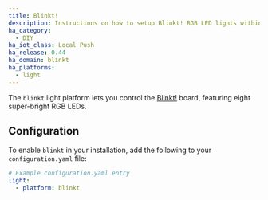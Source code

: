 ```yaml
---
title: Blinkt!
description: Instructions on how to setup Blinkt! RGB LED lights within Home Assistant.
ha_category:
  - DIY
ha_iot_class: Local Push
ha_release: 0.44
ha_domain: blinkt
ha_platforms:
  - light
---
```


The `blinkt` light platform lets you control the [Blinkt!](https://shop.pimoroni.com/products/blinkt) board, featuring eight super-bright RGB LEDs.

## Configuration

To enable `blinkt` in your installation, add the following to your `configuration.yaml` file:

```yaml
# Example configuration.yaml entry
light:
  - platform: blinkt
```
